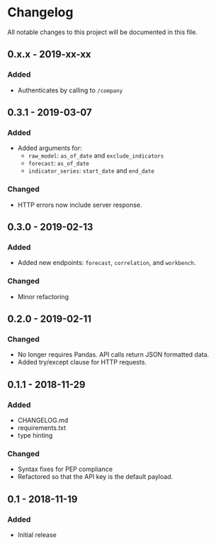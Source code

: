 # Changelog
All notable changes to this project will be documented in this file.

## 0.x.x - 2019-xx-xx
### Added
- Authenticates by calling to `/company`

## 0.3.1 - 2019-03-07
### Added
- Added arguments for:
    - `raw_model`: `as_of_date` and `exclude_indicators`
    - `forecast`: `as_of_date`
    - `indicator_series`: `start_date` and `end_date`
### Changed
- HTTP errors now include server response.

## 0.3.0 - 2019-02-13
### Added
- Added new endpoints: `forecast`, `correlation`, and `workbench`.
### Changed
- Minor refactoring

## 0.2.0 - 2019-02-11
### Changed
- No longer requires Pandas. API calls return JSON formatted data.
- Added try/except clause for HTTP requests.

## 0.1.1 - 2018-11-29
### Added
- CHANGELOG.md
- requirements.txt
- type hinting

### Changed
- Syntax fixes for PEP compliance
- Refactored so that the API key is the default payload.

## 0.1 - 2018-11-19
### Added
- Initial release
